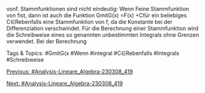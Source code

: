 vonf.
Stammfunktionen sind nicht eindeutig: Wenn Feine Stammfunktion von fist, dann ist auch die
Funktion GmitG(x) =F(x) +Cfür ein beliebiges C∈Rebenfalls eine Stammfunktion von f, da
die Konstante bei der Differenziation verschwindet. Für die Berechnung einer Stammfunktion wird die
Schreibweise eines so genannten unbestimmten Integrals ohne Grenzen verwendet. Bei der Berechnung

   Tags & Topics:
   #GmitG(x
   #Wenn
   #integral
   #C∈Rebenfalls
   #Integrals
   #Schreibweise

[Previous: #Analysis-Lineare_Algebra-230308_419](Analysis-Lineare_Algebra-230308_419.md)

[Next: #Analysis-Lineare_Algebra-230308_419](Analysis-Lineare_Algebra-230308_419.md)